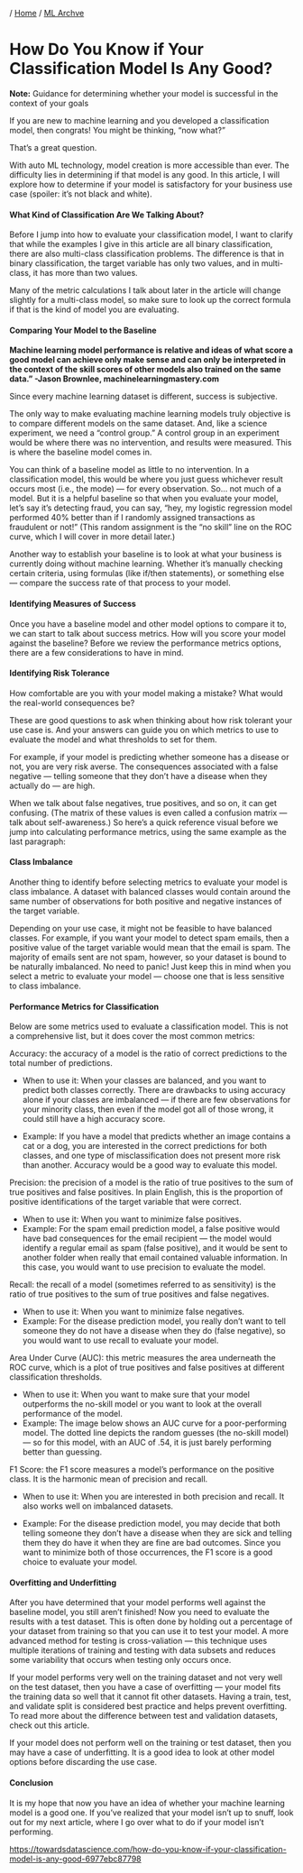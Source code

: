 / [Home](../index.md) / [ML Archve](index.md)

# How Do You Know if Your Classification Model Is Any Good?

**Note:** Guidance for determining whether your model is successful in the context of your goals

If you are new to machine learning and you developed a classification model, then congrats! You might be thinking, “now what?”

That’s a great question.

With auto ML technology, model creation is more accessible than ever. The difficulty lies in determining if that model is any good. In this article, I will explore how to determine if your model is satisfactory for your business use case (spoiler: it’s not black and white).

#### What Kind of Classification Are We Talking About?
Before I jump into how to evaluate your classification model, I want to clarify that while the examples I give in this article are all binary classification, there are also multi-class classification problems. The difference is that in binary classification, the target variable has only two values, and in multi-class, it has more than two values.

Many of the metric calculations I talk about later in the article will change slightly for a multi-class model, so make sure to look up the correct formula if that is the kind of model you are evaluating.

#### Comparing Your Model to the Baseline

**Machine learning model performance is relative and ideas of what score a good model can achieve only make sense and can only be interpreted in the context of the skill scores of other models also trained on the same data.” -Jason Brownlee, machinelearningmastery.com**

Since every machine learning dataset is different, success is subjective.

The only way to make evaluating machine learning models truly objective is to compare different models on the same dataset. And, like a science experiment, we need a “control group.” A control group in an experiment would be where there was no intervention, and results were measured. This is where the baseline model comes in.



You can think of a baseline model as little to no intervention. In a classification model, this would be where you just guess whichever result occurs most (i.e., the mode) — for every observation. So… not much of a model. But it is a helpful baseline so that when you evaluate your model, let’s say it’s detecting fraud, you can say, “hey, my logistic regression model performed 40% better than if I randomly assigned transactions as fraudulent or not!” (This random assignment is the “no skill” line on the ROC curve, which I will cover in more detail later.)

Another way to establish your baseline is to look at what your business is currently doing without machine learning. Whether it’s manually checking certain criteria, using formulas (like if/then statements), or something else — compare the success rate of that process to your model.

#### Identifying Measures of Success
Once you have a baseline model and other model options to compare it to, we can start to talk about success metrics. How will you score your model against the baseline? Before we review the performance metrics options, there are a few considerations to have in mind.

#### Identifying Risk Tolerance
How comfortable are you with your model making a mistake? What would the real-world consequences be?

These are good questions to ask when thinking about how risk tolerant your use case is. And your answers can guide you on which metrics to use to evaluate the model and what thresholds to set for them.

For example, if your model is predicting whether someone has a disease or not, you are very risk averse. The consequences associated with a false negative — telling someone that they don’t have a disease when they actually do — are high.

When we talk about false negatives, true positives, and so on, it can get confusing. (The matrix of these values is even called a confusion matrix — talk about self-awareness.) So here’s a quick reference visual before we jump into calculating performance metrics, using the same example as the last paragraph:

#### Class Imbalance
Another thing to identify before selecting metrics to evaluate your model is class imbalance. A dataset with balanced classes would contain around the same number of observations for both positive and negative instances of the target variable.

Depending on your use case, it might not be feasible to have balanced classes. For example, if you want your model to detect spam emails, then a positive value of the target variable would mean that the email is spam. The majority of emails sent are not spam, however, so your dataset is bound to be naturally imbalanced. No need to panic! Just keep this in mind when you select a metric to evaluate your model — choose one that is less sensitive to class imbalance.

#### Performance Metrics for Classification
Below are some metrics used to evaluate a classification model. This is not a comprehensive list, but it does cover the most common metrics:

Accuracy: the accuracy of a model is the ratio of correct predictions to the total number of predictions.

* When to use it: When your classes are balanced, and you want to predict both classes correctly. There are drawbacks to using accuracy alone if your classes are imbalanced — if there are few observations for your minority class, then even if the model got all of those wrong, it could still have a high accuracy score.

* Example: If you have a model that predicts whether an image contains a cat or a dog, you are interested in the correct predictions for both classes, and one type of misclassification does not present more risk than another. Accuracy would be a good way to evaluate this model.


Precision: the precision of a model is the ratio of true positives to the sum of true positives and false positives. In plain English, this is the proportion of positive identifications of the target variable that were correct.

* When to use it: When you want to minimize false positives.
* Example: For the spam email prediction model, a false positive would have bad consequences for the email recipient — the model would identify a regular email as spam (false positive), and it would be sent to another folder when really that email contained valuable information. In this case, you would want to use precision to evaluate the model.

Recall: the recall of a model (sometimes referred to as sensitivity) is the ratio of true positives to the sum of true positives and false negatives.

* When to use it: When you want to minimize false negatives.
* Example: For the disease prediction model, you really don’t want to tell someone they do not have a disease when they do (false negative), so you would want to use recall to evaluate your model.

Area Under Curve (AUC): this metric measures the area underneath the ROC curve, which is a plot of true positives and false positives at different classification thresholds.

* When to use it: When you want to make sure that your model outperforms the no-skill model or you want to look at the overall performance of the model.
* Example: The image below shows an AUC curve for a poor-performing model. The dotted line depicts the random guesses (the no-skill model) — so for this model, with an AUC of .54, it is just barely performing better than guessing.


F1 Score: the F1 score measures a model’s performance on the positive class. It is the harmonic mean of precision and recall.

* When to use it: When you are interested in both precision and recall. It also works well on imbalanced datasets.

* Example: For the disease prediction model, you may decide that both telling someone they don’t have a disease when they are sick and telling them they do have it when they are fine are bad outcomes. Since you want to minimize both of those occurrences, the F1 score is a good choice to evaluate your model.

#### Overfitting and Underfitting
After you have determined that your model performs well against the baseline model, you still aren’t finished! Now you need to evaluate the results with a test dataset. This is often done by holding out a percentage of your dataset from training so that you can use it to test your model. A more advanced method for testing is cross-valiation — this technique uses multiple iterations of training and testing with data subsets and reduces some variability that occurs when testing only occurs once.

If your model performs very well on the training dataset and not very well on the test dataset, then you have a case of overfitting — your model fits the training data so well that it cannot fit other datasets. Having a train, test, and validate split is considered best practice and helps prevent overfitting. To read more about the difference between test and validation datasets, check out this article.

If your model does not perform well on the training or test dataset, then you may have a case of underfitting. It is a good idea to look at other model options before discarding the use case.

#### Conclusion
It is my hope that now you have an idea of whether your machine learning model is a good one. If you’ve realized that your model isn’t up to snuff, look out for my next article, where I go over what to do if your model isn’t performing.


https://towardsdatascience.com/how-do-you-know-if-your-classification-model-is-any-good-6977ebc87798